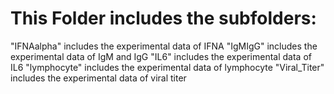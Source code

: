 # This Folder includes the subfolders:

"IFNAalpha"    includes the experimental data of IFNA
"IgMIgG"	   includes the experimental data of IgM and IgG
"IL6"		   includes the experimental data of IL6
"lymphocyte"   includes the experimental data of lymphocyte
"Viral_Titer"  includes the experimental data of viral titer
